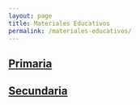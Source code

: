 ```yaml
---
layout: page
title: Materiales Educativos
permalink: /materiales-educativos/
---
```


<h2>
  <a href="/materiales-educativos/primaria/">Primaria</a>
</h2>
<h2>
  <a href="/materiales-educativos/secundaria/">Secundaria</a>
</h2>
